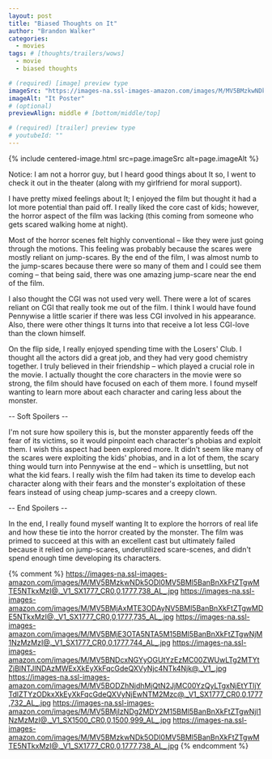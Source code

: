```yaml
---
layout: post
title: "Biased Thoughts on It"
author: "Brandon Walker"
categories:
  - movies
tags: # [thoughts/trailers/wows]
  - movie
  - biased thoughts

# (required) [image] preview type
imageSrc: "https://images-na.ssl-images-amazon.com/images/M/MV5BMzkwNDk5ODI0MV5BMl5BanBnXkFtZTgwMTE5NTkxMzI@._V1_SX1777_CR0,0,1777,738_AL_.jpg"
imageAlt: "It Poster"
# (optional)
previewAlign: middle # [bottom/middle/top]

# (required) [trailer] preview type
# youtubeId: ""
---
```


{% include centered-image.html src=page.imageSrc alt=page.imageAlt %}

Notice: I am not a horror guy, but I heard good things about It so, I went to check it out in the theater (along with my girlfriend for moral support). 

I have pretty mixed feelings about It; I enjoyed the film but thought it had a lot more potential than paid off. I really liked the core cast of kids; however, the horror aspect of the film was lacking (this coming from someone who gets scared walking home at night).

Most of the horror scenes felt highly conventional – like they were just going through the motions. This feeling was probably because the scares were mostly reliant on jump-scares. By the end of the film, I was almost numb to the jump-scares because there were so many of them and I could see them coming – that being said, there was one amazing jump-scare near the end of the film.

I also thought the CGI was not used very well. There were a lot of scares reliant on CGI that really took me out of the film. I think I would have found Pennywise a little scarier if there was less CGI involved in his appearance. Also, there were other things It turns into that receive a lot less CGI-love than the clown himself.

On the flip side, I really enjoyed spending time with the Losers' Club. I thought all the actors did a great job, and they had very good chemistry together. I truly believed in their friendship – which played a crucial role in the movie. I actually thought the core characters in the movie were so strong, the film should have focused on each of them more. I found myself wanting to learn more about each character and caring less about the monster.

-- Soft Spoilers --

I'm not sure how spoilery this is, but the monster apparently feeds off the fear of its victims, so it would pinpoint each character's phobias and exploit them. I wish this aspect had been explored more. It didn't seem like many of the scares were exploiting the kids' phobias, and in a lot of them, the scary thing would turn into Pennywise at the end – which is unsettling, but not what the kid fears. I really wish the film had taken its time to develop each character along with their fears and the monster's exploitation of these fears instead of using cheap jump-scares and a creepy clown.

-- End Spoilers --

In the end, I really found myself wanting It to explore the horrors of real life and how these tie into the horror created by the monster. The film was primed to succeed at this with an excellent cast but ultimately failed because it relied on jump-scares, underutilized scare-scenes, and didn't spend enough time developing its characters.

{% comment %}
https://images-na.ssl-images-amazon.com/images/M/MV5BMzkwNDk5ODI0MV5BMl5BanBnXkFtZTgwMTE5NTkxMzI@._V1_SX1777_CR0,0,1777,738_AL_.jpg
https://images-na.ssl-images-amazon.com/images/M/MV5BMjAxMTE3ODAyNV5BMl5BanBnXkFtZTgwMDE5NTkxMzI@._V1_SX1777_CR0,0,1777,735_AL_.jpg
https://images-na.ssl-images-amazon.com/images/M/MV5BMjE3OTA5NTA5M15BMl5BanBnXkFtZTgwNjM1NzMzMzI@._V1_SX1777_CR0,0,1777,744_AL_.jpg
https://images-na.ssl-images-amazon.com/images/M/MV5BNDcxNGYyOGUtYzEzMC00ZWUwLTg2MTYtZjBlNTJlNDAzMWExXkEyXkFqcGdeQXVyNjc4NTk4Njk@._V1_.jpg
https://images-na.ssl-images-amazon.com/images/M/MV5BODZhNjdhMjQtN2JjMC00YzQyLTgxNjEtYTljYTdlZTYzODkxXkEyXkFqcGdeQXVyNjEwNTM2Mzc@._V1_SX1777_CR0,0,1777,732_AL_.jpg
https://images-na.ssl-images-amazon.com/images/M/MV5BMjIzNDg2MDY2M15BMl5BanBnXkFtZTgwNjI1NzMzMzI@._V1_SX1500_CR0,0,1500,999_AL_.jpg
https://images-na.ssl-images-amazon.com/images/M/MV5BMzkwNDk5ODI0MV5BMl5BanBnXkFtZTgwMTE5NTkxMzI@._V1_SX1777_CR0,0,1777,738_AL_.jpg
{% endcomment %}